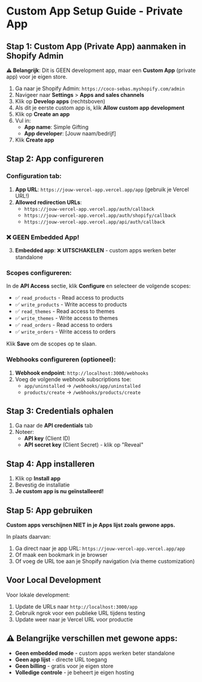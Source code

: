 # Custom App Setup Guide - Private App

## Stap 1: Custom App (Private App) aanmaken in Shopify Admin

**⚠️ Belangrijk**: Dit is GEEN development app, maar een **Custom App** (private app) voor je eigen store.

1. Ga naar je Shopify Admin: `https://coco-sebas.myshopify.com/admin`
2. Navigeer naar **Settings** > **Apps and sales channels**
3. Klik op **Develop apps** (rechtsboven)
4. Als dit je eerste custom app is, klik **Allow custom app development**
5. Klik op **Create an app**
6. Vul in:
   - **App name**: Simple Gifting
   - **App developer**: [Jouw naam/bedrijf]
7. Klik **Create app**

## Stap 2: App configureren

### Configuration tab:
1. **App URL**: `https://jouw-vercel-app.vercel.app/app` (gebruik je Vercel URL!)
2. **Allowed redirection URLs**:
   - `https://jouw-vercel-app.vercel.app/auth/callback`
   - `https://jouw-vercel-app.vercel.app/auth/shopify/callback`
   - `https://jouw-vercel-app.vercel.app/api/auth/callback`

### ❌ GEEN Embedded App!
3. **Embedded app**: ❌ **UITSCHAKELEN** - custom apps werken beter standalone

### Scopes configureren:
In de **API Access** sectie, klik **Configure** en selecteer de volgende scopes:
- ✅ `read_products` - Read access to products
- ✅ `write_products` - Write access to products
- ✅ `read_themes` - Read access to themes
- ✅ `write_themes` - Write access to themes
- ✅ `read_orders` - Read access to orders
- ✅ `write_orders` - Write access to orders

Klik **Save** om de scopes op te slaan.

### Webhooks configureren (optioneel):
1. **Webhook endpoint**: `http://localhost:3000/webhooks`
2. Voeg de volgende webhook subscriptions toe:
   - `app/uninstalled` → `/webhooks/app/uninstalled`
   - `products/create` → `/webhooks/products/create`

## Stap 3: Credentials ophalen

1. Ga naar de **API credentials** tab
2. Noteer:
   - **API key** (Client ID)
   - **API secret key** (Client Secret) - klik op "Reveal"

## Stap 4: App installeren

1. Klik op **Install app** 
2. Bevestig de installatie
3. **Je custom app is nu geïnstalleerd!**

## Stap 5: App gebruiken

**Custom apps verschijnen NIET in je Apps lijst zoals gewone apps.**

In plaats daarvan:
1. Ga direct naar je app URL: `https://jouw-vercel-app.vercel.app/app`
2. Of maak een bookmark in je browser
3. Of voeg de URL toe aan je Shopify navigation (via theme customization)

## Voor Local Development

Voor lokale development:
1. Update de URLs naar `http://localhost:3000/app`
2. Gebruik ngrok voor een publieke URL tijdens testing
3. Update weer naar je Vercel URL voor productie

## ⚠️ Belangrijke verschillen met gewone apps:

- **Geen embedded mode** - custom apps werken beter standalone
- **Geen app lijst** - directe URL toegang
- **Geen billing** - gratis voor je eigen store  
- **Volledige controle** - je beheert je eigen hosting
